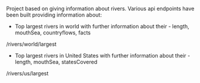 Project based on giving information about rivers. Various api endpoints have been built providing information about:

- Top largest rivers in world with further information about their - length, mouthSea, countryflows, facts

/rivers/world/largest

- Top largest rivers in United States with further information about their - length, mouthSea, statesCovered

/rivers/us/largest

